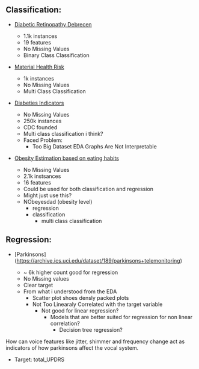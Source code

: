 ## Classification:
- [ Diabetic Retinopathy Debrecen](https://archive.ics.uci.edu/dataset/329/diabetic+retinopathy+debrecen) 
    - 1.1k instances
    - 19 features
    - No Missing Values
    - Binary Class Classification

- [ Material Health Risk](https://archive.ics.uci.edu/dataset/863/maternal+health+risk)
    - 1k instances
    - No Missing Values
    - Multi Class Classification


- [Diabeties Indicators](https://archive.ics.uci.edu/dataset/891/cdc+diabetes+health+indicators)
    - No Missing Values
    - 250k instances
    - CDC founded
    - Multi class classification i think?
    - Faced Problem:
        - Too Big Dataset EDA Graphs Are Not Interpretable

- [Obesity Estimation based on eating habits](https://archive.ics.uci.edu/dataset/544/estimation+of+obesity+levels+based+on+eating+habits+and+physical+condition)
    - No Missing Values
    - 2.1k instsances
    - 16 features
    - Could be used for both classification and regression
    - Might just use this?
    - NObeyesdad (obesity level)
        - regression 
        - classification
            - multi class classification



## Regression:

- [Parkinsons] (https://archive.ics.uci.edu/dataset/189/parkinsons+telemonitoring)

    - ~ 6k higher count good for regression
    - No Missing values
    - Clear target
    - From what i understood from the EDA
        - Scatter plot shoes densly packed plots
        - Not Too Linearaly Correlated with the target variable
            - Not good for linear regression?
                - Models that are better suited for regression for non linear correlation?
                    - Decision tree regression?
                

How can voice features like jitter, shimmer and frequency change act as indicators of how parkinsons affect the vocal system. 
- Target: total_UPDRS
